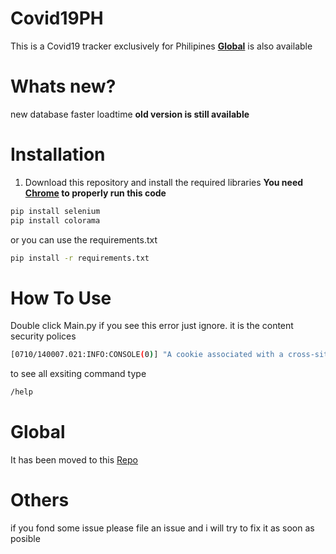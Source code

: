 # Covid19PH
This is a Covid19 tracker exclusively for Philipines **[Global](https://github.com/jostimian/COVID19-Global)** is also available
# Whats new?
new database
faster loadtime
**old version is still available**
# Installation
1. Download this repository and install the required libraries **You need[ Chrome](https://www.google.com/intl/en_ph/chrome/) to properly run this code**

```bash
pip install selenium
pip install colorama
```
or you can use the requirements.txt
```bash
pip install -r requirements.txt
```
# How To Use
Double click Main.py
if you see this error just ignore. it is the content security polices
```bash
[0710/140007.021:INFO:CONSOLE(0)] "A cookie associated with a cross-site resource at https://paypal.com/ was set without the `SameSite` attribute. A future release of Chrome will only deliver cookies with cross-site requests if they are set with `SameSite=None` and `Secure`. You can review cookies in developer tools under Application>Storage>Cookies and see more details at https://www.chromestatus.com/feature/5088147346030592 and https://www.chromestatus.com/feature/5633521622188032.", source: https://covid19ph.com/ (0) 
```
to see all exsiting command type
```bash
/help
``` 
# Global
It has been moved to this [Repo](https://github.com/jostimian/COVID19-Global)

# Others
if you fond some issue please file an issue and i will try to fix it as soon as posible 
